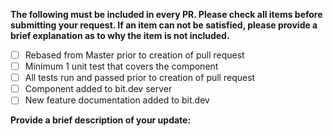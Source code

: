 **The following must be included in every PR. Please check all items before submitting your request.
If an item can not be satisfied, please provide a brief explanation as to why the item is not included.**

- [ ] Rebased from Master prior to creation of pull request
- [ ] Minimum 1 unit test that covers the component
- [ ] All tests run and passed prior to creation of pull request
- [ ] Component added to bit.dev server
- [ ] New feature documentation added to bit.dev

**Provide a brief description of your update:**